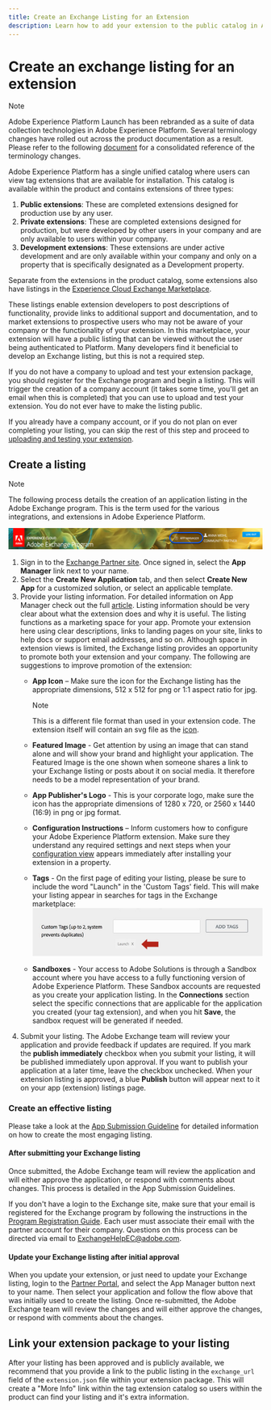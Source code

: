 ```yaml
---
title: Create an Exchange Listing for an Extension
description: Learn how to add your extension to the public catalog in Adobe Experience Platform.
---
```

# Create an exchange listing for an extension

>[!NOTE]
>
>Adobe Experience Platform Launch has been rebranded as a suite of data collection technologies in Adobe Experience Platform. Several terminology changes have rolled out across the product documentation as a result. Please refer to the following [document](../../term-updates.md) for a consolidated reference of the terminology changes.

Adobe Experience Platform has a single unified catalog where users can view tag extensions that are available for installation. This catalog is available within the product and contains extensions of three types:

1. **Public extensions**: These are completed extensions designed for production use by any user.
1. **Private extensions**: These are completed extensions designed for production, but were developed by other users in your company and are only available to users within your company.
1. **Development extensions**: These extensions are under active development and are only available within your company and only on a property that is specifically designated as a Development property.

Separate from the extensions in the product catalog, some extensions also have listings in the [Experience Cloud Exchange Marketplace](https://exchange.adobe.com/experiencecloud.experience-platform-launch.html#product).  

These listings enable extension developers to post descriptions of functionality, provide links to additional support and documentation, and to market extensions to prospective users who may not be aware of your company or the functionality of your extension. In this marketplace, your extension will have a public listing that can be viewed without the user being authenticated to Platform.  Many developers find it beneficial to develop an Exchange listing, but this is not a required step.

If you do not have a company to upload and test your extension package, you should register for the Exchange program and begin a listing.  This will trigger the creation of a company account (it takes some time, you'll get an email when this is completed) that you can use to upload and test your extension.  You do not ever have to make the listing public.

If you already have a company account, or if you do not plan on ever completing your listing, you can skip the rest of this step and proceed to [uploading and testing your extension](./upload-and-test.md).

## Create a listing

>[!NOTE]
>
>The following process details the creation of an application listing in the Adobe Exchange program. This is the term used for the various integrations, and extensions in Adobe Experience Platform. 

![Experience Cloud App Manager link location](../images/getting-started/app-mgr-link.png)

1. Sign in to the [Exchange Partner site](https://partners.adobe.com/exchangeprogram/experiencecloud). Once signed in, select the **App Manager** link next to your name.
1. Select the **Create New Application** tab, and then select **Create New App** for a customized solution, or select an applicable template.
1. Provide your listing information. For detailed information on App Manager check out the full [article](https://adobeexchangeec.zendesk.com/hc/en-us/articles/360024197931). Listing information should be very clear about what the extension does and why it is useful. The listing functions as a marketing space for your app. Promote your extension here using clear descriptions, links to landing pages on your site, links to help docs or support email addresses, and so on. Although space in extension views is limited, the Exchange listing provides an opportunity to promote both your extension and your company. The following are suggestions to improve promotion of the extension:
   - **App Icon** – Make sure the icon for the Exchange listing has the appropriate dimensions, 512 x 512 for png or 1:1 aspect ratio for jpg.
      >[!NOTE]
      >
      >This is a different file format than used in your extension code. The extension itself will contain an svg file as the [icon](../manifest.md).

   - **Featured Image** - Get attention by using an image that can stand alone and will show your brand and highlight your application. The Featured Image is the one shown when someone shares a link to your Exchange listing or posts about it on social media. It therefore needs to be a model representation of your brand.
   - **App Publisher's Logo** - This is your corporate logo, make sure the icon has the appropriate dimensions of 1280 x 720, or 2560 x 1440 (16:9) in png or jpg format.
   - **Configuration Instructions** – Inform customers how to configure your Adobe Experience Platform extension. Make sure they understand any required settings and next steps when your [configuration view](../configuration.md) appears immediately after installing your extension in a property. 
   - **Tags** - On the first page of editing your listing, please be sure to include the word "Launch" in the 'Custom Tags' field. This will make your listing appear in searches for tags in the Exchange marketplace:
     ![](../images/getting-started/custom-tags.jpg)
   - **Sandboxes** - Your access to Adobe Solutions is through a Sandbox account where you have access to a fully functioning version of Adobe Experience Platform. These Sandbox accounts are requested as you create your application listing. In the **Connections** section select the specific connections that are applicable for the application you created (your tag extension), and when you hit **Save**, the sandbox request will be generated if needed.  
1. Submit your listing. The Adobe Exchange team will review your application and provide feedback if updates are required. If you mark the **publish immediately** checkbox when you submit your listing, it will be published immediately upon approval. If you want to publish your application at a later time, leave the checkbox unchecked. When your extension listing is approved, a blue **Publish** button will appear next to it on your app (extension) listings page.

### Create an effective listing

Please take a look at the [App Submission Guideline](https://partners.adobe.com/exchangeprogram/experiencecloud/build/ec-exchange.html) for detailed information on how to create the most engaging listing.

#### After submitting your Exchange listing

Once submitted, the Adobe Exchange team will review the application and will either approve the application, or respond with comments about changes. This process is detailed in the App Submission Guidelines.

If you don't have a login to the Exchange site, make sure that your email is registered for the Exchange program by following the instructions in the [Program Registration Guide](https://partners.adobe.com/content/mcp/us/en/home/reg-guide.html). Each user must associate their email with the partner account for their company. Questions on this process can be directed via email to <ExchangeHelpEC@adobe.com>.

#### Update your Exchange listing after initial approval

When you update your extension, or just need to update your Exchange listing, login to the [Partner Portal](https://partners.adobe.com/exchangeprogram/experiencecloud), and select the App Manager button next to your name. Then select your application and follow the flow above that was initially used to create the listing. Once re-submitted, the Adobe Exchange team will review the changes and will either approve the changes, or respond with comments about the changes.

## Link your extension package to your listing

After your listing has been approved and is publicly available, we recommend that you provide a link to the public listing in the `exchange_url` field of the `extension.json` file within your extension package.  This will create a "More Info" link within the tag extension catalog so users within the product can find your listing and it's extra information.
